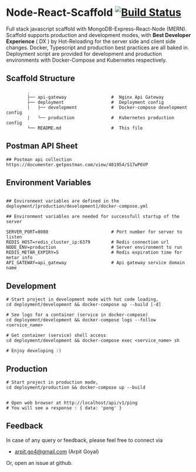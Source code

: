 

# Node-React-Scaffold [![Build Status](https://travis-ci.org/arpitgo4/React-Redux-Scaffold.svg?branch=master)](https://travis-ci.org/arpitgo4/React-Redux-Scaffold)
Full stack javascript scaffold with MongoDB-Express-React-Node (MERN). Scaffold supports production and development modes, with **Best Developer Experience** ( DX ) by Hot-Reloading for the server side and client side changes. Docker, Typescript and production best practices are all baked in. Deployment script are provided for development and production environments with Docker-Compose and Kubernetes respectively.

## Scaffold Structure

```
        .
        ├── api-gateway                 #  Nginx Api Gateway
        ├── deployment                  #  Deployment config
        |   ├── development             #  Docker-compose development config
        |   └── production              #  Kubernetes production config
        └── README.md                   #  This file
```

## Postman API Sheet
```
## Postman api collection
https://documenter.getpostman.com/view/401954/S17wP6VP

```

## Environment Variables
```

## Environment variables are defined in the deployment/[production/development]/docker-compose.yml

## Environment variables are needed for successfull startup of the server

SERVER_PORT=8080                        # Port number for server to listen
REDIS_HOST=redis_cluster_ip:6379        # Redis connection url
NODE_ENV=production                     # Server environment to run
REDIS_METAR_EXPIRY=5                    # Redis expiration time for metar info
API_GATEWAY=api_gateway                 # Api gateway service domain name
```


## Development
```	
# Start project in development mode with hot code loading,
cd deployment/development && docker-compose up --build [-d]

# See logs for a container (service in docker-compose)
cd deployemnt/development && docker-compose logs --follow <service_name>

# Get container (service) shell access
cd deployment/development && docker-compose exec <service_name> sh

# Enjoy developing :)
```

## Production
```
# Start project in production mode,
cd deployment/production && docker-compose up --build


# Open web browser at http://localhost/api/v1/ping
# You will see a response : { data: 'pong' }
```

## Feedback
In case of any query or feedback, please feel free to connect via
* arpit.go4@gmail.com (Arpit Goyal)

Or, open an issue at github.